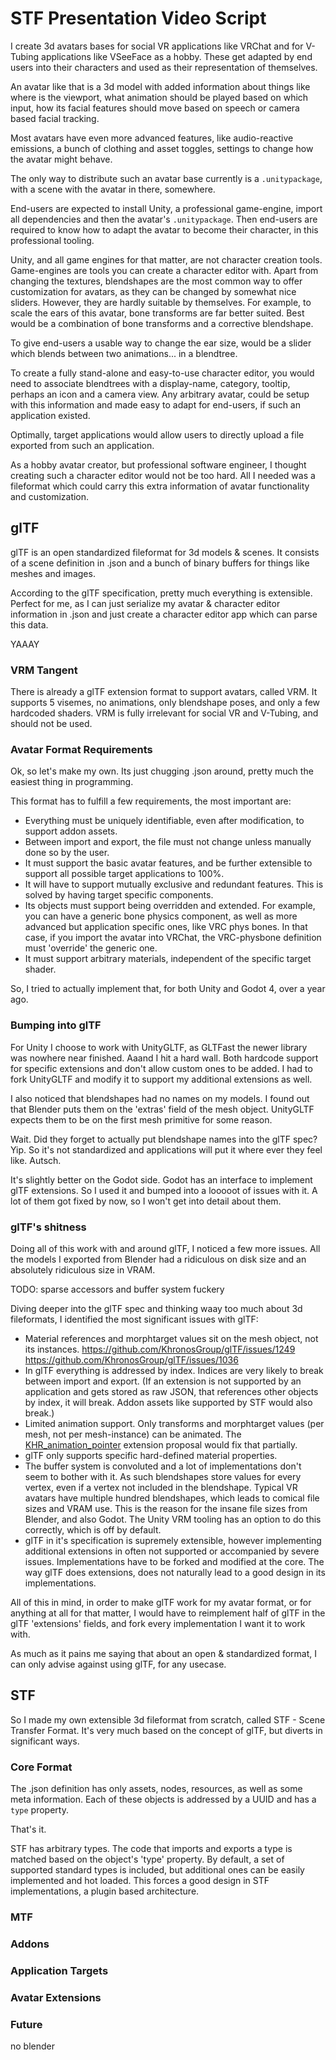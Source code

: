 # STF Presentation Video Script
I create 3d avatars bases for social VR applications like VRChat and for V-Tubing applications like VSeeFace as a hobby. These get adapted by end users into their characters and used as their representation of themselves.

An avatar like that is a 3d model with added information about things like where is the viewport, what animation should be played based on which input, how its facial features should move based on speech or camera based facial tracking.

Most avatars have even more advanced features, like audio-reactive emissions, a bunch of clothing and asset toggles, settings to change how the avatar might behave.

The only way to distribute such an avatar base currently is a `.unitypackage`, with a scene with the avatar in there, somewhere.

End-users are expected to install Unity, a professional game-engine, import all dependencies and then the avatar's `.unitypackage`. Then end-users are required to know how to adapt the avatar to become their character, in this professional tooling.

Unity, and all game engines for that matter, are not character creation tools. Game-engines are tools you can create a character editor with.
Apart from changing the textures, blendshapes are the most common way to offer customization for avatars, as they can be changed by somewhat nice sliders. However, they are hardly suitable by themselves. For example, to scale the ears of this avatar, bone transforms are far better suited. Best would be a combination of bone transforms and a corrective blendshape.

To give end-users a usable way to change the ear size, would be a slider which blends between two animations... in a blendtree.

To create a fully stand-alone and easy-to-use character editor, you would need to associate blendtrees with a display-name, category, tooltip, perhaps an icon and a camera view.
Any arbitrary avatar, could be setup with this information and made easy to adapt for end-users, if such an application existed.

Optimally, target applications would allow users to directly upload a file exported from such an application.

As a hobby avatar creator, but professional software engineer, I thought creating such a character editor would not be too hard.
All I needed was a fileformat which could carry this extra information of avatar functionality and customization.

## glTF
glTF is an open standardized fileformat for 3d models & scenes. It consists of a scene definition in .json and a bunch of binary buffers for things like meshes and images.

According to the glTF specification, pretty much everything is extensible. Perfect for me, as I can just serialize my avatar & character editor information in .json and just create a character editor app which can parse this data.

YAAAY

### VRM Tangent
There is already a glTF extension format to support avatars, called VRM.
It supports 5 visemes, no animations, only blendshape poses, and only a few hardcoded shaders.
VRM is fully irrelevant for social VR and V-Tubing, and should not be used.

### Avatar Format Requirements
Ok, so let's make my own. Its just chugging .json around, pretty much the easiest thing in programming.

This format has to fulfill a few requirements, the most important are:
* Everything must be uniquely identifiable, even after modification, to support addon assets.
* Between import and export, the file must not change unless manually done so by the user.
* It must support the basic avatar features, and be further extensible to support all possible target applications to 100%.
* It will have to support mutually exclusive and redundant features. This is solved by having target specific components.
* Its objects must support being overridden and extended.
	For example, you can have a generic bone physics component, as well as more advanced but application specific ones, like VRC phys bones.
	In that case, if you import the avatar into VRChat, the VRC-physbone definition must 'override' the generic one.
* It must support arbitrary materials, independent of the specific target shader.

So, I tried to actually implement that, for both Unity and Godot 4, over a year ago.

### Bumping into glTF
For Unity I choose to work with UnityGLTF, as GLTFast the newer library was nowhere near finished.
Aaand I hit a hard wall. Both hardcode support for specific extensions and don't allow custom ones to be added.
I had to fork UnityGLTF and modify it to support my additional extensions as well.

I also noticed that blendshapes had no names on my models. I found out that Blender puts them on the 'extras' field of the mesh object. UnityGLTF expects them to be on the first mesh primitive for some reason.

Wait. Did they forget to actually put blendshape names into the glTF spec?
Yip. So it's not standardized and applications will put it where ever they feel like. Autsch.

It's slightly better on the Godot side. Godot has an interface to implement glTF extensions. So I used it and bumped into a looooot of issues with it. A lot of them got fixed by now, so I won't get into detail about them.

### glTF's shitness
Doing all of this work with and around glTF, I noticed a few more issues.
All the models I exported from Blender had a ridiculous on disk size and an absolutely ridiculous size in VRAM.

TODO: sparse accessors and buffer system fuckery

Diving deeper into the glTF spec and thinking waay too much about 3d fileformats, I identified the most significant issues with glTF:
- Material references and morphtarget values sit on the mesh object, not its instances.
  https://github.com/KhronosGroup/glTF/issues/1249
  https://github.com/KhronosGroup/glTF/issues/1036
- In glTF everything is addressed by index. Indices are very likely to break between import and export. (If an extension is not supported by an application and gets stored as raw JSON, that references other objects by index, it will break. Addon assets like supported by STF would also break.)
- Limited animation support. Only transforms and morphtarget values (per mesh, not per mesh-instance) can be animated.
  The [KHR_animation_pointer](https://github.com/KhronosGroup/glTF/pull/2147) extension proposal would fix that partially.
- glTF only supports specific hard-defined material properties.
- The buffer system is convoluted and a lot of implementations don't seem to bother with it. As such blendshapes store values for every vertex, even if a vertex not included in the blendshape. Typical VR avatars have multiple hundred blendshapes, which leads to comical file sizes and VRAM use. This is the reason for the insane file sizes from Blender, and also Godot. The Unity VRM tooling has an option to do this correctly, which is off by default.
- glTF in it's specification is supremely extensible, however implementing additional extensions in often not supported or accompanied by severe issues. Implementations have to be forked and modified at the core. The way glTF does extensions, does not naturally lead to a good design in its implementations.


All of this in mind, in order to make glTF work for my avatar format, or for anything at all for that matter, I would have to reimplement half of glTF in the glTF 'extensions' fields, and fork every implementation I want it to work with.

As much as it pains me saying that about an open & standardized format, I can only advise against using glTF, for any usecase.

## STF
So I made my own extensible 3d fileformat from scratch, called STF - Scene Transfer Format. It's very much based on the concept of glTF, but diverts in significant ways.

### Core Format
The .json definition has only assets, nodes, resources, as well as some meta information.
Each of these objects is addressed by a UUID and has a `type` property.

That's it.

STF has arbitrary types. The code that imports and exports a type is matched based on the object's 'type' property.
By default, a set of supported standard types is included, but additional ones can be easily implemented and hot loaded.
This forces a good design in STF implementations, a plugin based architecture.

### MTF

### Addons

### Application Targets

### Avatar Extensions

### Future

no blender


